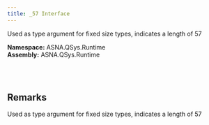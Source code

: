 ```yaml
---
title: _57 Interface
---
```


Used as type argument for fixed size types, indicates a length of 57

**Namespace:** ASNA.QSys.Runtime <br/>
**Assembly:** ASNA.QSys.Runtime

<br>
<br>

## Remarks

Used as type argument for fixed size types, indicates a length of 57

[//]: # ($$TODO: Complete the Remarks section.)

<br>
<br>

